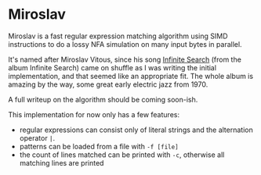 Miroslav
========

Miroslav is a fast regular expression matching algorithm using SIMD instructions to do a lossy NFA simulation on many input bytes in parallel.

It's named after Miroslav Vitous, since his song [Infinite Search](https://www.youtube.com/watch?v=-OdIEbFwQEs) (from the album Infinite Search) came on shuffle as I was writing the initial implementation, and that seemed like an appropriate fit. The whole album is amazing by the way, some great early electric jazz from 1970.

A full writeup on the algorithm should be coming soon-ish.

This implementation for now only has a few features:

* regular expressions can consist only of literal strings and the alternation operator `|`.
* patterns can be loaded from a file with `-f [file]`
* the count of lines matched can be printed with `-c`, otherwise all matching lines are printed
